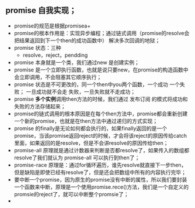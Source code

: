 ## promise 自我实现；
- promise的规范是根据promisea+
- promise的根本作用是：实现异步编程；通过链式调用（promise的resolve会把结果返回到下一个then的成功函数中） 解决多次回调的地狱；
- promise 状态：三种
  - resolve，reject，pendding
- promise 本身就是一个类，我们通过new 是创建实例；
- promise 是一个立即执行函数，也就是说只要new，在promise的构造函数中会立即调用，不会阻塞其它顺序执行；
- promise 状态是不可更改的，同一个then中you两个函数，一个成功 一个失败；   一旦成功就不会走 失败，一旦失败就不走成功；
- promise **多个实例**调用then方法的时候，我们通过 发布订阅 的模式将成功和失败的方法存储起来；
- promise的链式调用的根本原因是在每个then方法中，promise都会重新创建一个新的promise，也就是在then方法中通过递归的方式实现；
- promise 的finally是无论如何都会执行的，如果finally返回的是一个promise，当该promise返回reject的时候，才会将该reject的原因传给catch里面，如果返回的是resolve，但是不会讲resolve的原因传给then；
- promise-all 原理就是通过计数器来判断是否都resolve了，如果传入的数组都resolve了我们就认为 promise-all 可以执行到then了；
- promise-race 原理是：通过for循环遍历，谁先resolve就直接下一步then，但是缺陷是即使已经有resolve了，但是还会把数组中所有的内容执行完毕；
- 要中断一个promise，因为原生的promise没有中断的属性，所以我们要封装一个函数来中断，原理是一个使用promise.rece()方法，我们是一个自定义的promsie的reject了，就可以中断整个promsie了；
- 